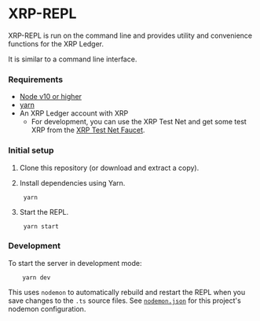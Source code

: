 # XRP-REPL

XRP-REPL is run on the command line and provides utility and convenience functions for the XRP Ledger.

It is similar to a command line interface.

### Requirements

- [Node v10 or higher](https://nodejs.org/en/download/)
- [yarn](https://yarnpkg.com/en/)
- An XRP Ledger account with XRP
    - For development, you can use the XRP Test Net and get some test XRP from the [XRP Test Net Faucet](https://developers.ripple.com/xrp-test-net-faucet.html).

### Initial setup

1. Clone this repository (or download and extract a copy).

2. Install dependencies using Yarn.

        yarn

3. Start the REPL.

        yarn start

### Development

To start the server in development mode:

        yarn dev

This uses `nodemon` to automatically rebuild and restart the REPL when you save changes to the `.ts` source files. See [`nodemon.json`](./nodemon.json) for this project's nodemon configuration.
